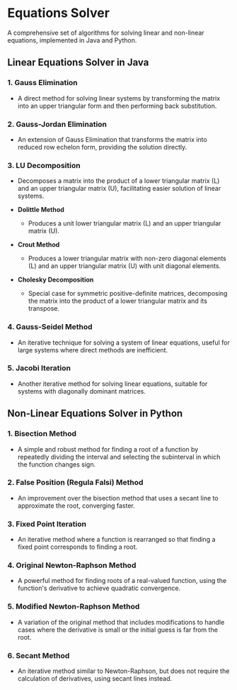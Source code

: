 # Equations Solver

A comprehensive set of algorithms for solving linear and non-linear equations, implemented in Java and Python.

## Linear Equations Solver in Java

### 1. **Gauss Elimination**
   - A direct method for solving linear systems by transforming the matrix into an upper triangular form and then performing back substitution.

### 2. **Gauss-Jordan Elimination**
   - An extension of Gauss Elimination that transforms the matrix into reduced row echelon form, providing the solution directly.

### 3. **LU Decomposition**
   - Decomposes a matrix into the product of a lower triangular matrix (L) and an upper triangular matrix (U), facilitating easier solution of linear systems.

   - **Dolittle Method**
     - Produces a unit lower triangular matrix (L) and an upper triangular matrix (U).

   - **Crout Method**
     - Produces a lower triangular matrix with non-zero diagonal elements (L) and an upper triangular matrix (U) with unit diagonal elements.

   - **Cholesky Decomposition**
     - Special case for symmetric positive-definite matrices, decomposing the matrix into the product of a lower triangular matrix and its transpose.

### 4. **Gauss-Seidel Method**
   - An iterative technique for solving a system of linear equations, useful for large systems where direct methods are inefficient.

### 5. **Jacobi Iteration**
   - Another iterative method for solving linear equations, suitable for systems with diagonally dominant matrices.

## Non-Linear Equations Solver in Python

### 1. **Bisection Method**
   - A simple and robust method for finding a root of a function by repeatedly dividing the interval and selecting the subinterval in which the function changes sign.

### 2. **False Position (Regula Falsi) Method**
   - An improvement over the bisection method that uses a secant line to approximate the root, converging faster.

### 3. **Fixed Point Iteration**
   - An iterative method where a function is rearranged so that finding a fixed point corresponds to finding a root.

### 4. **Original Newton-Raphson Method**
   - A powerful method for finding roots of a real-valued function, using the function's derivative to achieve quadratic convergence.

### 5. **Modified Newton-Raphson Method**
   - A variation of the original method that includes modifications to handle cases where the derivative is small or the initial guess is far from the root.

### 6. **Secant Method**
   - An iterative method similar to Newton-Raphson, but does not require the calculation of derivatives, using secant lines instead.
